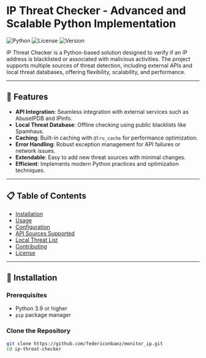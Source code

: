 # IP Threat Checker - Advanced and Scalable Python Implementation

![Python](https://img.shields.io/badge/Python-3.9%2B-blue.svg) ![License](https://img.shields.io/badge/License-MIT-green.svg) ![Version](https://img.shields.io/badge/Version-1.0.0-orange.svg)

IP Threat Checker is a Python-based solution designed to verify if an IP address is blacklisted or associated with malicious activities. The project supports multiple sources of threat detection, including external APIs and local threat databases, offering flexibility, scalability, and performance.

---

## 🚀 Features

- **API Integration**: Seamless integration with external services such as AbuseIPDB and IPinfo.
- **Local Threat Database**: Offline checking using public blacklists like Spamhaus.
- **Caching**: Built-in caching with `@lru_cache` for performance optimization.
- **Error Handling**: Robust exception management for API failures or network issues.
- **Extendable**: Easy to add new threat sources with minimal changes.
- **Efficient**: Implements modern Python practices and optimization techniques.

---

## 📋 Table of Contents

- [Installation](#installation)
- [Usage](#usage)
- [Configuration](#configuration)
- [API Sources Supported](#api-sources-supported)
- [Local Threat List](#local-threat-list)
- [Contributing](#contributing)
- [License](#license)

---

## 🔧 Installation

### Prerequisites

- Python 3.9 or higher
- `pip` package manager

### Clone the Repository

```bash
git clone https://github.com/federiconbaez/monitor_ip.git
cd ip-threat-checker
